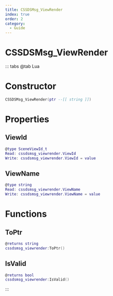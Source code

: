 ```yaml
---
title: CSSDSMsg_ViewRender
index: true
order: 2
category:
  - Guide
---
```


# CSSDSMsg_ViewRender

::: tabs
@tab Lua
# Constructor
```lua
CSSDSMsg_ViewRender(ptr --[[ string ]])
```
# Properties
## ViewId 
```lua
@type SceneViewId_t
Read: cssdsmsg_viewrender.ViewId
Write: cssdsmsg_viewrender.ViewId = value
```
## ViewName 
```lua
@type string
Read: cssdsmsg_viewrender.ViewName
Write: cssdsmsg_viewrender.ViewName = value
```
# Functions
## ToPtr
```lua
@returns string
cssdsmsg_viewrender:ToPtr()
```
## IsValid
```lua
@returns bool
cssdsmsg_viewrender:IsValid()
```

:::
